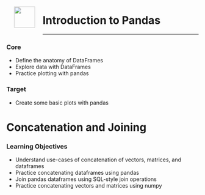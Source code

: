 <img src="http://imgur.com/1ZcRyrc.png" style="float: left; margin: 20px; height: 55px">

# Introduction to Pandas

---

### Core
- Define the anatomy of DataFrames
- Explore data with DataFrames
- Practice plotting with pandas

### Target
- Create some basic plots with pandas

# Concatenation and Joining

### Learning Objectives

- Understand use-cases of concatenation of vectors, matrices, and dataframes
- Practice concatenating dataframes using pandas
- Join pandas dataframes using SQL-style join operations
- Practice concatenating vectors and matrices using numpy

